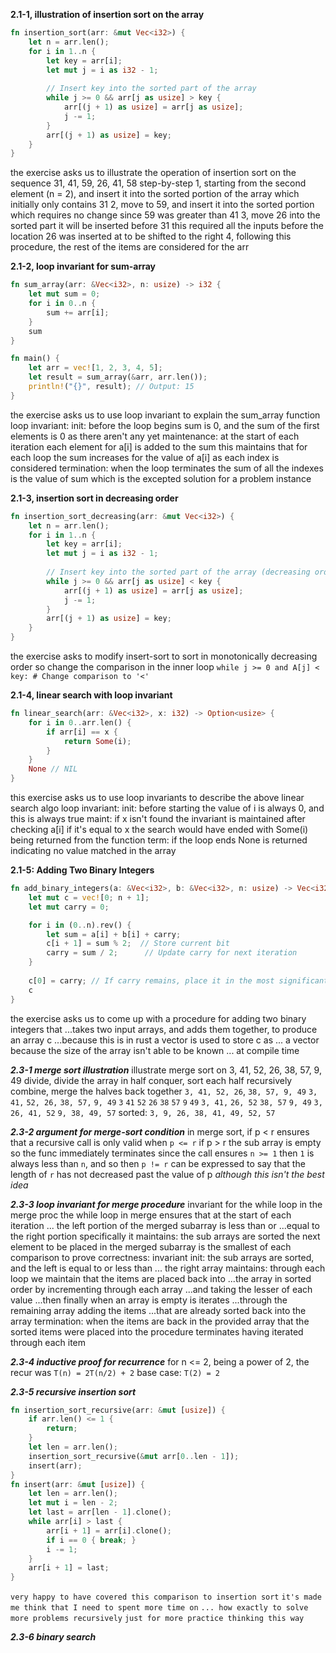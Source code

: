 **2.1-1, illustration of insertion sort on the array**
```rust
fn insertion_sort(arr: &mut Vec<i32>) {
    let n = arr.len();
    for i in 1..n {
        let key = arr[i];
        let mut j = i as i32 - 1;
        
        // Insert key into the sorted part of the array
        while j >= 0 && arr[j as usize] > key {
            arr[(j + 1) as usize] = arr[j as usize];
            j -= 1;
        }
        arr[(j + 1) as usize] = key;
    }
}
```

the exercise asks us to illustrate the operation of insertion sort on the sequence
	31, 41, 59, 26, 41, 58
		step-by-step
			1, starting from the second element (n = 2), and insert it into the sorted
				portion of the array which initially only contains 31
			2, move to 59, and insert it into the sorted portion which requires
				no change since 59 was greater than 41
			3, move 26 into the sorted part
				it will be inserted before 31
					this required all the inputs before the location 26
						was inserted at to be shifted to the right
			4, following this procedure, the rest of the items are considered for the arr
			
**2.1-2, loop invariant for sum-array**
```rust
fn sum_array(arr: &Vec<i32>, n: usize) -> i32 {
    let mut sum = 0;
    for i in 0..n {
        sum += arr[i];
    }
    sum
}

fn main() {
    let arr = vec![1, 2, 3, 4, 5];
    let result = sum_array(&arr, arr.len());
    println!("{}", result); // Output: 15
}
```

the exercise asks us to use loop invariant to explain the sum_array function
	loop invariant:
		init:
			before the loop begins sum is 0, and the sum of the first elements
				is 0 as there aren't any yet
		maintenance:
			at the start of each iteration each element for a[i] is added to the sum
				this maintains that for each loop the sum increases for the
					value of a[i] as each index is considered
		termination:
			when the loop terminates the sum of all the indexes is the value of sum
				which is the excepted solution for a problem instance

**2.1-3, insertion sort in decreasing order**
```rust
fn insertion_sort_decreasing(arr: &mut Vec<i32>) {
    let n = arr.len();
    for i in 1..n {
        let key = arr[i];
        let mut j = i as i32 - 1;
        
        // Insert key into the sorted part of the array (decreasing order)
        while j >= 0 && arr[j as usize] < key {
            arr[(j + 1) as usize] = arr[j as usize];
            j -= 1;
        }
        arr[(j + 1) as usize] = key;
    }
}
```

the exercise asks 
	to modify insert-sort to sort in monotonically decreasing order
		so change the comparison in the inner loop
			`while j >= 0 and A[j] < key: # Change comparison to '<'`
			
**2.1-4, linear search with loop invariant**
```rust
fn linear_search(arr: &Vec<i32>, x: i32) -> Option<usize> {
    for i in 0..arr.len() {
        if arr[i] == x {
            return Some(i);
        }
    }
    None // NIL
}
```

this exercise asks us to use loop invariants to describe the above linear search algo
	loop invariant:
		init:
			before starting the value of i is always 0, and this is always true
		maint:
				if x isn't found the invariant is maintained after checking a[i]
					if it's equal to x the search would have ended
						with Some(i) being returned from the function
		term:
			if the loop ends None is returned indicating no value matched in the array

**2.1-5: Adding Two Binary Integers**
```rust
fn add_binary_integers(a: &Vec<i32>, b: &Vec<i32>, n: usize) -> Vec<i32> {
    let mut c = vec![0; n + 1];
    let mut carry = 0;

    for i in (0..n).rev() {
        let sum = a[i] + b[i] + carry;
        c[i + 1] = sum % 2;  // Store current bit
        carry = sum / 2;      // Update carry for next iteration
    }
    
    c[0] = carry; // If carry remains, place it in the most significant bit
    c
}
```

the exercise asks us to come up with a procedure for adding two binary integers that
	...takes two input arrays, and adds them together, to produce an array c
		...because this is in rust a vector is used to store c as
			... a vector because the size of the array isn't able to be known 
				... at compile time
				

***2.3-1 merge sort illustration***
	illustrate merge sort on 3, 41, 52, 26, 38, 57, 9, 49
		divide, divide the array in half
		conquer, sort each half recursively
		combine, merge the halves back together
			`3, 41, 52, 26`,       `38, 57, 9, 49`
				`3, 41,`      `52, 26,`       `38, 57,`     `9, 49`
					`3`  `41`  `52` `26`  `38` `57` `9` `49`
						`3, 41,`      `26, 52`      `38, 57`    `9, 49`
							`3, 26, 41, 52`    `9, 38, 49, 57`
		sorted: `3, 9, 26, 38, 41, 49, 52, 57`

***2.3-2 argument for merge-sort condition***
	in merge sort,  if p < r ensures that a recursive call is only valid when `p <= r`
		if p > r the sub array is empty so the func immediately terminates
			since the call ensures `n >= 1` then `1` is always less than `n`, and so
				then `p != r` can be expressed to say that the length of `r` has not
					decreased past the value of p
						_although this isn't the best idea_

***2.3-3 loop invariant for merge procedure***
	invariant for the while loop in the merge proc
		the while loop in merge ensures that at the start of each iteration
			... the left portion of the merged subarray is less than or
				...equal to the right portion
	specifically it maintains:
		the sub arrays are sorted
			the next element to be placed in the merged subarray is the smallest
				of each comparison
	to prove correctness:
		invariant
			init: the sub arrays are sorted, and the left is equal to or less than
				... the right array
			maintains:
				through each loop we maintain that the items are placed back into
					...the array in sorted order by incrementing through each array
						...and taking the lesser of each value
							...then finally when an array is empty is iterates
								...through the remaining array adding the items
									...that are already sorted back into the array
			termination:
				when the items are back in the provided array that the sorted items
					were placed into the procedure terminates having iterated through
						each item

***2.3-4 inductive proof for recurrence***
	for n <= 2, being a power of 2, the recur was
		`T(n) = 2T(n/2) + 2`
	base case:
		`T(2) = 2`
		
***2.3-5 recursive insertion sort***

```rust
fn insertion_sort_recursive(arr: &mut [usize]) {
    if arr.len() <= 1 {
        return;
    }
    let len = arr.len();
	insertion_sort_recursive(&mut arr[0..len - 1]);
    insert(arr);
}
fn insert(arr: &mut [usize]) {
    let len = arr.len();
    let mut i = len - 2;
    let last = arr[len - 1].clone();
    while arr[i] > last {
        arr[i + 1] = arr[i].clone();
        if i == 0 { break; }
        i -= 1;
    }
    arr[i + 1] = last;
}
```

`very happy to have covered this comparison to insertion sort`
	`it's made me think that I need to spent more time on`
		`... how exactly to solve more problems recursively`
			`just for more practice thinking this way`

***2.3-6 binary search***
	